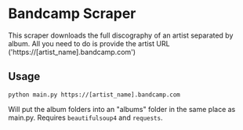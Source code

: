 # Bandcamp Scraper
This scraper downloads the full discography of an artist separated by album. All you need to do is provide the artist URL ('https://[artist_name].bandcamp.com')
## Usage
```
python main.py https://[artist_name].bandcamp.com
```
Will put the album folders into an "albums" folder in the same place as main.py.
Requires `beautifulsoup4` and `requests`.
